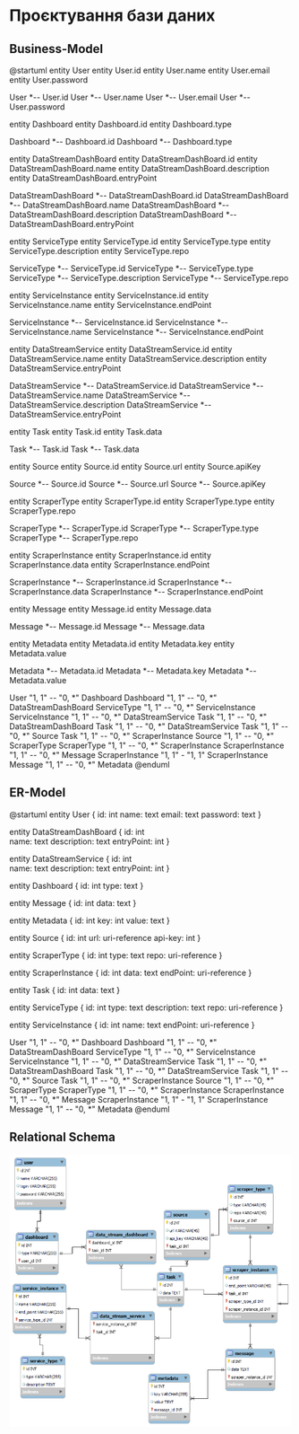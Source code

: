 # Проєктування бази даних

## Business-Model

@startuml
  entity User
  entity User.id
  entity User.name
  entity User.email
  entity User.password

  User *-- User.id
  User *-- User.name
  User *-- User.email
  User *-- User.password

  entity Dashboard
  entity Dashboard.id
  entity Dashboard.type

  Dashboard *-- Dashboard.id
  Dashboard *-- Dashboard.type

  entity DataStreamDashBoard
  entity DataStreamDashBoard.id
  entity DataStreamDashBoard.name
  entity DataStreamDashBoard.description
  entity DataStreamDashBoard.entryPoint

  DataStreamDashBoard *-- DataStreamDashBoard.id
  DataStreamDashBoard *-- DataStreamDashBoard.name
  DataStreamDashBoard *-- DataStreamDashBoard.description
  DataStreamDashBoard *-- DataStreamDashBoard.entryPoint

  entity ServiceType
  entity ServiceType.id
  entity ServiceType.type
  entity ServiceType.description
  entity ServiceType.repo

  ServiceType *-- ServiceType.id
  ServiceType *-- ServiceType.type
  ServiceType *-- ServiceType.description
  ServiceType *-- ServiceType.repo

  entity ServiceInstance
  entity ServiceInstance.id
  entity ServiceInstance.name
  entity ServiceInstance.endPoint

  ServiceInstance *-- ServiceInstance.id
  ServiceInstance *-- ServiceInstance.name
  ServiceInstance *-- ServiceInstance.endPoint

  entity DataStreamService
  entity DataStreamService.id
  entity DataStreamService.name
  entity DataStreamService.description
  entity DataStreamService.entryPoint

  DataStreamService *-- DataStreamService.id
  DataStreamService *-- DataStreamService.name
  DataStreamService *-- DataStreamService.description
  DataStreamService *-- DataStreamService.entryPoint

  entity Task
  entity Task.id
  entity Task.data

  Task *-- Task.id
  Task *-- Task.data

  entity Source
  entity Source.id
  entity Source.url
  entity Source.apiKey

  Source *-- Source.id
  Source *-- Source.url
  Source *-- Source.apiKey

  entity ScraperType
  entity ScraperType.id
  entity ScraperType.type
  entity ScraperType.repo

  ScraperType *-- ScraperType.id
  ScraperType *-- ScraperType.type
  ScraperType *-- ScraperType.repo

  entity ScraperInstance
  entity ScraperInstance.id
  entity ScraperInstance.data
  entity ScraperInstance.endPoint

  ScraperInstance *-- ScraperInstance.id
  ScraperInstance *-- ScraperInstance.data
  ScraperInstance *-- ScraperInstance.endPoint

  entity Message
  entity Message.id
  entity Message.data

  Message *-- Message.id
  Message *-- Message.data

  entity Metadata
  entity Metadata.id
  entity Metadata.key
  entity Metadata.value

  Metadata *-- Metadata.id
  Metadata *-- Metadata.key
  Metadata *-- Metadata.value

  User "1, 1" -- "0, *" Dashboard
  Dashboard "1, 1" -- "0, *" DataStreamDashBoard
  ServiceType "1, 1" -- "0, *" ServiceInstance
  ServiceInstance "1, 1" -- "0, *" DataStreamService
  Task "1, 1" -- "0, *" DataStreamDashBoard
  Task "1, 1" -- "0, *" DataStreamService
  Task "1, 1" -- "0, *" Source
  Task "1, 1" -- "0, *" ScraperInstance
  Source "1, 1" -- "0, *" ScraperType
  ScraperType "1, 1" -- "0, *" ScraperInstance
  ScraperInstance "1, 1" -- "0, *" Message
  ScraperInstance "1, 1" - "1, 1" ScraperInstance
  Message "1, 1" -- "0, *" Metadata
@enduml

## ER-Model

@startuml
  entity User {
    id: int
    name: text
    email: text
    password: text
  }
  
  entity DataStreamDashBoard { 
    id: int    
    name: text 
    description: text 
    entryPoint: int 
  }
  
  entity DataStreamService { 
    id: int    
    name: text 
    description: text 
    entryPoint: int 
  }
  
  entity Dashboard {
   id: int
   type: text
  }

  entity Message {
    id: int
    data: text
  }
  
  entity Metadata {
    id: int
    key: int
    value: text
  }
  
  entity Source {
    id: int
    url: uri-reference
    api-key: int
  }
  
  entity ScraperType {
    id: int
    type: text
    repo: uri-reference
  }
  
  entity ScraperInstance {
    id: int
    data: text
    endPoint: uri-reference
  }
  
  entity Task {
    id: int
    data: text
  }
  
  entity ServiceType {
    id: int
    type: text
    description: text
    repo: uri-reference
  }

  entity ServiceInstance {
    id: int
    name: text
    endPoint: uri-reference
  }
  
  User "1, 1" -- "0, *" Dashboard
  Dashboard "1, 1" -- "0, *" DataStreamDashBoard
  ServiceType "1, 1" -- "0, *" ServiceInstance
  ServiceInstance "1, 1" -- "0, *" DataStreamService
  Task "1, 1" -- "0, *" DataStreamDashBoard
  Task "1, 1" -- "0, *" DataStreamService
  Task "1, 1" -- "0, *" Source
  Task "1, 1" -- "0, *" ScraperInstance
  Source "1, 1" -- "0, *" ScraperType
  ScraperType "1, 1" -- "0, *" ScraperInstance
  ScraperInstance "1, 1" -- "0, *" Message
  ScraperInstance "1, 1" - "1, 1" ScraperInstance
  Message "1, 1" -- "0, *" Metadata
@enduml

## Relational Schema

<p align="center">
  <img src="./pictures/er-diagram.png" width="600" title="ER-diagram">
</p>